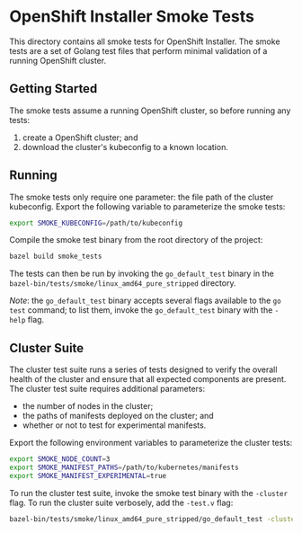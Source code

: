 # OpenShift Installer Smoke Tests

This directory contains all smoke tests for OpenShift Installer.
The smoke tests are a set of Golang test files that perform minimal validation of a running OpenShift cluster.

## Getting Started

The smoke tests assume a running OpenShift cluster, so before running any tests:
1. create a OpenShift cluster; and
2. download the cluster's kubeconfig to a known location.

## Running

The smoke tests only require one parameter: the file path of the cluster kubeconfig.
Export the following variable to parameterize the smoke tests:

```sh
export SMOKE_KUBECONFIG=/path/to/kubeconfig
```

Compile the smoke test binary from the root directory of the project:

```sh
bazel build smoke_tests
```

The tests can then be run by invoking the `go_default_test` binary in the `bazel-bin/tests/smoke/linux_amd64_pure_stripped` directory.

*Note*: the `go_default_test` binary accepts several flags available to the `go test` command; to list them, invoke the `go_default_test` binary with the `-help` flag.

## Cluster Suite

The cluster test suite runs a series of tests designed to verify the overall health of the cluster and ensure that all expected components are present.
The cluster test suite requires additional parameters:

* the number of nodes in the cluster;
* the paths of manifests deployed on the cluster; and
* whether or not to test for experimental manifests.

Export the following environment variables to parameterize the cluster tests:

```sh
export SMOKE_NODE_COUNT=3
export SMOKE_MANIFEST_PATHS=/path/to/kubernetes/manifests
export SMOKE_MANIFEST_EXPERIMENTAL=true
```

To run the cluster test suite, invoke the smoke test binary with the `-cluster` flag.
To run the cluster suite verbosely, add the `-test.v` flag:

```sh
bazel-bin/tests/smoke/linux_amd64_pure_stripped/go_default_test -cluster -test.v
```
